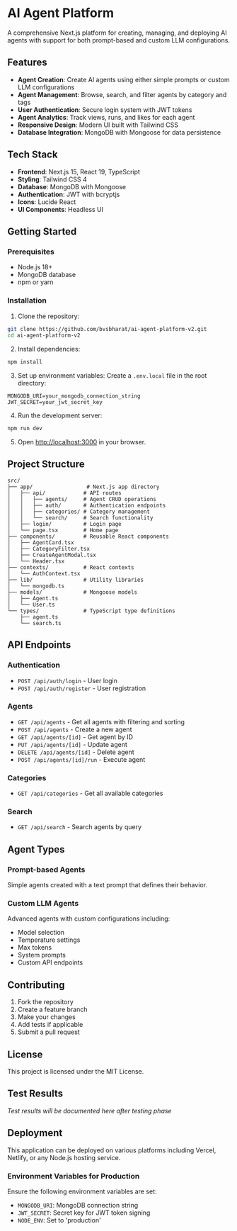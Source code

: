 # AI Agent Platform

A comprehensive Next.js platform for creating, managing, and deploying AI agents with support for both prompt-based and custom LLM configurations.

## Features

- **Agent Creation**: Create AI agents using either simple prompts or custom LLM configurations
- **Agent Management**: Browse, search, and filter agents by category and tags
- **User Authentication**: Secure login system with JWT tokens
- **Agent Analytics**: Track views, runs, and likes for each agent
- **Responsive Design**: Modern UI built with Tailwind CSS
- **Database Integration**: MongoDB with Mongoose for data persistence

## Tech Stack

- **Frontend**: Next.js 15, React 19, TypeScript
- **Styling**: Tailwind CSS 4
- **Database**: MongoDB with Mongoose
- **Authentication**: JWT with bcryptjs
- **Icons**: Lucide React
- **UI Components**: Headless UI

## Getting Started

### Prerequisites

- Node.js 18+ 
- MongoDB database
- npm or yarn

### Installation

1. Clone the repository:
```bash
git clone https://github.com/bvsbharat/ai-agent-platform-v2.git
cd ai-agent-platform-v2
```

2. Install dependencies:
```bash
npm install
```

3. Set up environment variables:
Create a `.env.local` file in the root directory:
```env
MONGODB_URI=your_mongodb_connection_string
JWT_SECRET=your_jwt_secret_key
```

4. Run the development server:
```bash
npm run dev
```

5. Open [http://localhost:3000](http://localhost:3000) in your browser.

## Project Structure

```
src/
├── app/                 # Next.js app directory
│   ├── api/            # API routes
│   │   ├── agents/     # Agent CRUD operations
│   │   ├── auth/       # Authentication endpoints
│   │   ├── categories/ # Category management
│   │   └── search/     # Search functionality
│   ├── login/          # Login page
│   └── page.tsx        # Home page
├── components/         # Reusable React components
│   ├── AgentCard.tsx
│   ├── CategoryFilter.tsx
│   ├── CreateAgentModal.tsx
│   └── Header.tsx
├── contexts/           # React contexts
│   └── AuthContext.tsx
├── lib/                # Utility libraries
│   └── mongodb.ts
├── models/             # Mongoose models
│   ├── Agent.ts
│   └── User.ts
└── types/              # TypeScript type definitions
    ├── agent.ts
    └── search.ts
```

## API Endpoints

### Authentication
- `POST /api/auth/login` - User login
- `POST /api/auth/register` - User registration

### Agents
- `GET /api/agents` - Get all agents with filtering and sorting
- `POST /api/agents` - Create a new agent
- `GET /api/agents/[id]` - Get agent by ID
- `PUT /api/agents/[id]` - Update agent
- `DELETE /api/agents/[id]` - Delete agent
- `POST /api/agents/[id]/run` - Execute agent

### Categories
- `GET /api/categories` - Get all available categories

### Search
- `GET /api/search` - Search agents by query

## Agent Types

### Prompt-based Agents
Simple agents created with a text prompt that defines their behavior.

### Custom LLM Agents
Advanced agents with custom configurations including:
- Model selection
- Temperature settings
- Max tokens
- System prompts
- Custom API endpoints

## Contributing

1. Fork the repository
2. Create a feature branch
3. Make your changes
4. Add tests if applicable
5. Submit a pull request

## License

This project is licensed under the MIT License.

## Test Results

*Test results will be documented here after testing phase*

## Deployment

This application can be deployed on various platforms including Vercel, Netlify, or any Node.js hosting service.

### Environment Variables for Production

Ensure the following environment variables are set:
- `MONGODB_URI`: MongoDB connection string
- `JWT_SECRET`: Secret key for JWT token signing
- `NODE_ENV`: Set to 'production'
